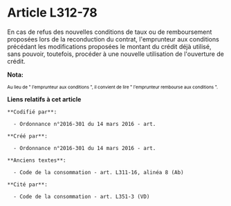 # Article L312-78

En cas de refus des nouvelles conditions de taux ou de remboursement proposées lors de la reconduction du contrat,
l'emprunteur aux conditions précédant les modifications proposées le montant du crédit déjà utilisé, sans pouvoir, toutefois,
procéder à une nouvelle utilisation de l'ouverture de crédit.

**Nota:**

<font color="#000000" size="1">Au lieu de " l'emprunteur aux conditions ", il convient de lire " l'emprunteur rembourse aux
conditions ".</font>

**Liens relatifs à cet article**

	**Codifié par**:

	  - Ordonnance n°2016-301 du 14 mars 2016 - art.

	**Créé par**:

	  - Ordonnance n°2016-301 du 14 mars 2016 - art.

	**Anciens textes**:

	  - Code de la consommation - art. L311-16, alinéa 8 (Ab)

	**Cité par**:

	  - Code de la consommation - art. L351-3 (VD)
